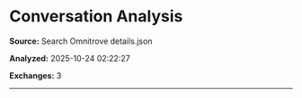 # Conversation Analysis

**Source:** Search Omnitrove details.json

**Analyzed:** 2025-10-24 02:22:27

**Exchanges:** 3

---

